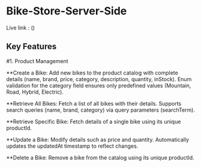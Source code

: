 # Bike-Store-Server-Side


Live link : ()


## Key Features

#1. Product Management

**Create a Bike:
Add new bikes to the product catalog with complete details (name, brand, price, category, description, quantity, inStock).
Enum validation for the category field ensures only predefined values (Mountain, Road, Hybrid, Electric).

**Retrieve All Bikes:
Fetch a list of all bikes with their details.
Supports search queries (name, brand, category) via query parameters (searchTerm).

**Retrieve Specific Bike:
Fetch details of a single bike using its unique productId.

**Update a Bike:
Modify details such as price and quantity.
Automatically updates the updatedAt timestamp to reflect changes.

**Delete a Bike:
Remove a bike from the catalog using its unique productId.



